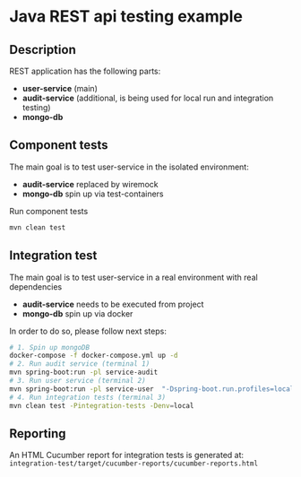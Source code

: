 # Java REST api testing example

## **Description**
REST application has the following parts:
- **user-service** (main)
- **audit-service** (additional, is being used for local run and integration testing)
- **mongo-db**

## Component tests
The main goal is to test user-service in the isolated environment:
- **audit-service** replaced by wiremock
- **mongo-db** spin up via test-containers

Run component tests
```bash
mvn clean test
```

## **Integration test**
The main goal is to test user-service in a real environment with real dependencies
- **audit-service** needs to be executed from project
- **mongo-db** spin up via docker

In order to do so, please follow next steps:
```bash
# 1. Spin up mongoDB
docker-compose -f docker-compose.yml up -d
# 2. Run audit service (terminal 1)
mvn spring-boot:run -pl service-audit
# 3. Run user service (terminal 2)
mvn spring-boot:run -pl service-user  "-Dspring-boot.run.profiles=local"
# 4. Run integration tests (terminal 3)
mvn clean test -Pintegration-tests -Denv=local
```

## **Reporting**
An HTML Cucumber report for integration tests is generated at:
`integration-test/target/cucumber-reports/cucumber-reports.html`
